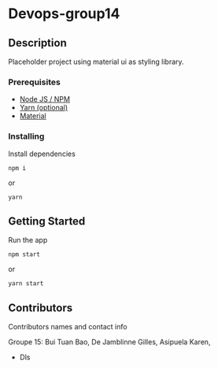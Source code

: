 # Devops-group14

## Description

Placeholder project using material ui as styling library.

### Prerequisites

-   [Node JS / NPM](https://nodejs.org/en/)
-   [Yarn (optional)](https://yarnpkg.com/)
-   [Material](https://material-components.github.io/material-components-web-catalog/#/)

### Installing

Install dependencies

```
npm i
```

or

```
yarn
```

## Getting Started

Run the app

```
npm start
```

or

```
yarn start
```

## Contributors

Contributors names and contact info

Groupe 15:
Bui Tuan Bao,
De Jamblinne Gilles,
Asipuela Karen,

-   Dls
